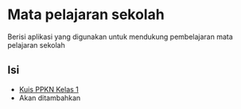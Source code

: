 # Mata pelajaran sekolah

Berisi aplikasi yang digunakan untuk mendukung pembelajaran mata pelajaran sekolah

## Isi

- [Kuis PPKN Kelas 1](/ppkn-1)
- Akan ditambahkan
